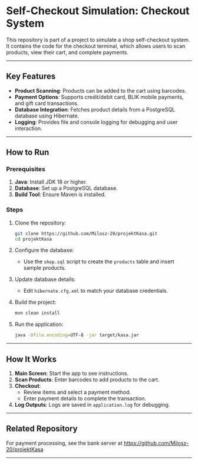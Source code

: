 # Self-Checkout Simulation: Checkout System

This repository is part of a project to simulate a shop self-checkout system. It contains the code for the checkout terminal, which allows users to scan products, view their cart, and complete payments.

---

## Key Features

- **Product Scanning**: Products can be added to the cart using barcodes.
- **Payment Options**: Supports credit/debit card, BLIK mobile payments, and gift card transactions.
- **Database Integration**: Fetches product details from a PostgreSQL database using Hibernate.
- **Logging**: Provides file and console logging for debugging and user interaction.

---

## How to Run

### Prerequisites
1. **Java**: Install JDK 18 or higher.
2. **Database**: Set up a PostgreSQL database.
3. **Build Tool**: Ensure Maven is installed.

### Steps
1. Clone the repository:
   ```bash
   git clone https://github.com/Milosz-20/projektKasa.git
   cd projektKasa
   ```

2. Configure the database:
   - Use the `shop.sql` script to create the `products` table and insert sample products.

3. Update database details:
   - Edit `hibernate.cfg.xml` to match your database credentials.

4. Build the project:
   ```bash
   mvn clean install
   ```

5. Run the application:
   ```bash
   java -Dfile.encoding=UTF-8 -jar target/kasa.jar
   ```

---

## How It Works

1. **Main Screen**: Start the app to see instructions.
2. **Scan Products**: Enter barcodes to add products to the cart.
3. **Checkout**:
   - Review items and select a payment method.
   - Enter payment details to complete the transaction.
4. **Log Outputs**: Logs are saved in `application.log` for debugging.

---

## Related Repository

For payment processing, see the bank server at https://github.com/Milosz-20/projektKasa

---

